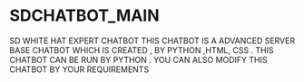 # SDCHATBOT_MAIN
SD WHITE HAT EXPERT CHATBOT THIS CHATBOT IS A ADVANCED SERVER BASE CHATBOT WHICH IS CREATED , BY PYTHON ,HTML, CSS . THIS CHATBOT CAN BE RUN BY PYTHON . YOU CAN ALSO MODIFY THIS CHATBOT BY YOUR REQUIREMENTS 
